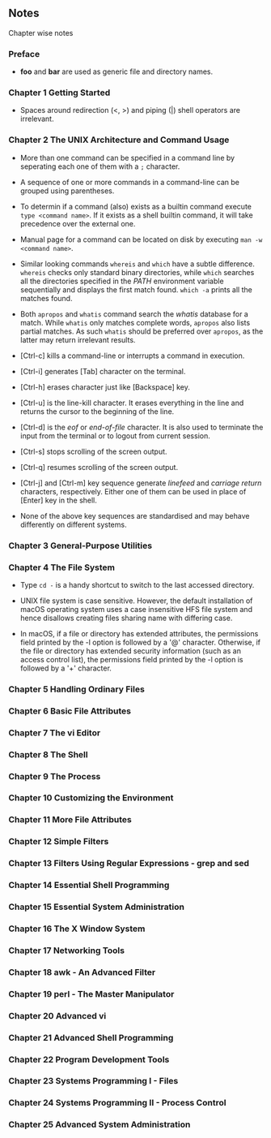 ## Notes

Chapter wise notes


### Preface

-   **foo** and **bar** are used as generic file and directory names.


### Chapter 1 Getting Started

-   Spaces around redirection (<, >) and piping (|) shell operators are irrelevant.


### Chapter 2 The UNIX Architecture and Command Usage

-   More than one command can be specified in a command line by seperating each one of them with a `;` character.

-   A sequence of one or more commands in a command-line can be grouped using parentheses.

-   To determin if a command (also) exists as a builtin command execute `type <command name>`. If it exists as a shell builtin command, it will take precedence over the external one.

-   Manual page for a command can be located on disk by executing `man -w <command name>`.

-   Similar looking commands `whereis` and `which` have a subtle difference. `whereis` checks only standard binary directories, while `which` searches all the directories specified in the _PATH_ environment variable sequentially and displays the first match found. `which -a` prints all the matches found.

-   Both `apropos` and `whatis` command search the _whatis_ database for a match. While `whatis` only matches complete words, `apropos` also lists partial matches. As such `whatis` should be preferred over `apropos`, as the latter may return irrelevant results.

-   [Ctrl-c] kills a command-line or interrupts a command in execution.

-   [Ctrl-i] generates [Tab] character on the terminal.

-   [Ctrl-h] erases character just like [Backspace] key.

-   [Ctrl-u] is the line-kill character. It erases everything in the line and returns the cursor to the beginning of the line.

-   [Ctrl-d] is the _eof_ or _end-of-file_ character. It is also used to terminate the input from the terminal or to logout from current session.

-   [Ctrl-s] stops scrolling of the screen output.

-   [Ctrl-q] resumes scrolling of the screen output.

-   [Ctrl-j] and [Ctrl-m] key sequence generate _linefeed_ and _carriage return_ characters, respectively. Either one of them can be used in place of [Enter] key in the shell.

-    None of the above key sequences are standardised and may behave differently on different systems.


### Chapter 3 General-Purpose Utilities


### Chapter 4 The File System

-   Type `cd -` is a handy shortcut to switch to the last accessed directory.

-   UNIX file system is case sensitive. However, the default installation of macOS operating system uses a case insensitive HFS file system and hence disallows creating files sharing name with differing case.

-   In macOS, if a file or directory has extended attributes, the permissions field printed by the -l option is followed by a '@' character.  Otherwise, if the file or directory has extended security information (such as an access control list), the permissions field printed by the -l option is followed by a '+' character.


### Chapter 5 Handling Ordinary Files


### Chapter 6 Basic File Attributes


### Chapter 7 The vi Editor


### Chapter 8 The Shell


### Chapter 9 The Process


### Chapter 10 Customizing the Environment


### Chapter 11 More File Attributes


### Chapter 12 Simple Filters


### Chapter 13 Filters Using Regular Expressions - grep and sed


### Chapter 14 Essential Shell Programming


### Chapter 15 Essential System Administration


### Chapter 16 The X Window System


### Chapter 17 Networking Tools


### Chapter 18 awk - An Advanced Filter


### Chapter 19 perl - The Master Manipulator


### Chapter 20 Advanced vi


### Chapter 21 Advanced Shell Programming


### Chapter 22 Program Development Tools


### Chapter 23 Systems Programming I - Files


### Chapter 24 Systems Programming II - Process Control


### Chapter 25 Advanced System Administration

